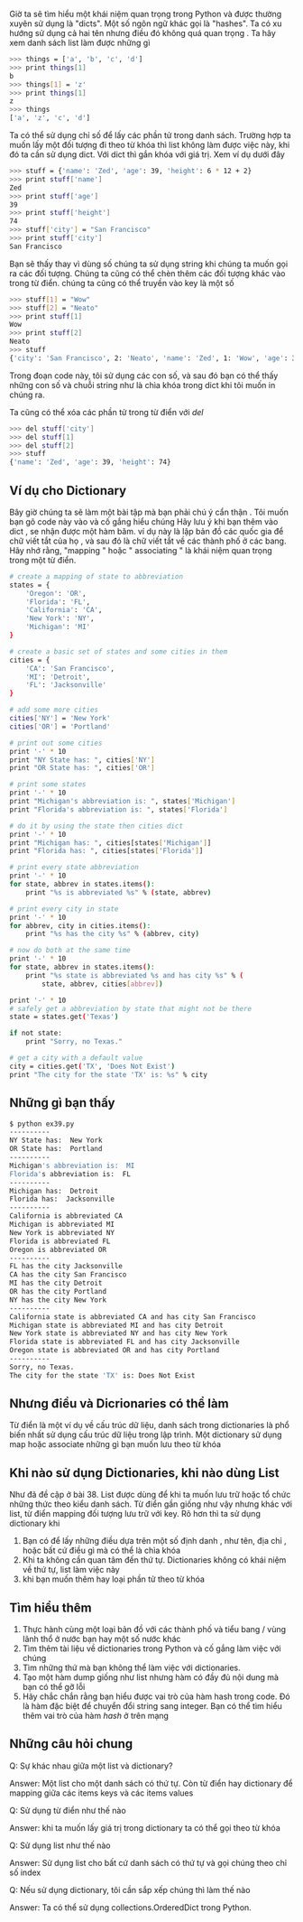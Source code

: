 Giờ ta sẽ tìm hiểu một khái niệm quan trọng trong Python và được thường xuyên sử dụng là "dicts". Một số ngôn
ngữ khác gọi là "hashes". Ta có xu hướng sử dụng cả hai tên nhưng điều đó không quá quan trọng
. Ta hãy xem danh sách list làm được những gì

```sh
>>> things = ['a', 'b', 'c', 'd']
>>> print things[1]
b
>>> things[1] = 'z'
>>> print things[1]
z
>>> things
['a', 'z', 'c', 'd']
```
Ta có thể sử dụng chỉ số để lấy các phần tử trong danh sách. Trường hợp ta muốn lấy một đối tượng đi theo từ khóa thì list không làm được việc này, khi đó ta cần sử dụng dict. Với dict thì gắn khóa với giá trị. Xem ví dụ dưới đây

```sh
>>> stuff = {'name': 'Zed', 'age': 39, 'height': 6 * 12 + 2}
>>> print stuff['name']
Zed
>>> print stuff['age']
39
>>> print stuff['height']
74
>>> stuff['city'] = "San Francisco"
>>> print stuff['city']
San Francisco
```
Bạn sẽ thấy thay vì dùng số chúng ta sử dụng string khi chúng ta muốn gọi ra
các đối tượng. Chúng ta cũng có thể chèn thêm các đối tượng khác vào trong 
từ điển. chúng ta cũng có thể truyền vào key là một số

```sh
>>> stuff[1] = "Wow"
>>> stuff[2] = "Neato"
>>> print stuff[1]
Wow
>>> print stuff[2]
Neato
>>> stuff
{'city': 'San Francisco', 2: 'Neato', 'name': 'Zed', 1: 'Wow', 'age': 39, 'height': 74}
```
Trong đoạn code này, tôi sử dụng các con số, và sau đó bạn có thể  thấy những con số và chuỗi string như là chìa khóa trong dict khi tôi muốn in chúng ra.

Ta cũng có thể xóa các phần tử trong từ điển với *del*

```sh
>>> del stuff['city']
>>> del stuff[1]
>>> del stuff[2]
>>> stuff
{'name': 'Zed', 'age': 39, 'height': 74}
```

## Ví dụ cho Dictionary

Bây giờ chúng ta sẽ làm một bài tập mà bạn phải chú ý cẩn thận . Tôi muốn bạn gõ code này vào và cố gắng hiểu chúng
Hãy lưu ý khi bạn thêm vào dict , se nhận được một hàm băm. ví dụ này là lập bản đồ các quốc gia để chữ viết tắt của họ , và sau đó là chữ viết tắt về các thành phố ở các bang. Hãy nhớ rằng, "mapping " hoặc " associating " là khái niệm quan trọng trong một từ điển.

```sh
# create a mapping of state to abbreviation
states = {
    'Oregon': 'OR',
    'Florida': 'FL',
    'California': 'CA',
    'New York': 'NY',
    'Michigan': 'MI'
}

# create a basic set of states and some cities in them
cities = {
    'CA': 'San Francisco',
    'MI': 'Detroit',
    'FL': 'Jacksonville'
}

# add some more cities
cities['NY'] = 'New York'
cities['OR'] = 'Portland'

# print out some cities
print '-' * 10
print "NY State has: ", cities['NY']
print "OR State has: ", cities['OR']

# print some states
print '-' * 10
print "Michigan's abbreviation is: ", states['Michigan']
print "Florida's abbreviation is: ", states['Florida']

# do it by using the state then cities dict
print '-' * 10
print "Michigan has: ", cities[states['Michigan']]
print "Florida has: ", cities[states['Florida']]

# print every state abbreviation
print '-' * 10
for state, abbrev in states.items():
    print "%s is abbreviated %s" % (state, abbrev)

# print every city in state
print '-' * 10
for abbrev, city in cities.items():
    print "%s has the city %s" % (abbrev, city)

# now do both at the same time
print '-' * 10
for state, abbrev in states.items():
    print "%s state is abbreviated %s and has city %s" % (
        state, abbrev, cities[abbrev])

print '-' * 10
# safely get a abbreviation by state that might not be there
state = states.get('Texas')

if not state:
    print "Sorry, no Texas."

# get a city with a default value
city = cities.get('TX', 'Does Not Exist')
print "The city for the state 'TX' is: %s" % city
```

## Những gì bạn thấy

```sh
$ python ex39.py
----------
NY State has:  New York
OR State has:  Portland
----------
Michigan's abbreviation is:  MI
Florida's abbreviation is:  FL
----------
Michigan has:  Detroit
Florida has:  Jacksonville
----------
California is abbreviated CA
Michigan is abbreviated MI
New York is abbreviated NY
Florida is abbreviated FL
Oregon is abbreviated OR
----------
FL has the city Jacksonville
CA has the city San Francisco
MI has the city Detroit
OR has the city Portland
NY has the city New York
----------
California state is abbreviated CA and has city San Francisco
Michigan state is abbreviated MI and has city Detroit
New York state is abbreviated NY and has city New York
Florida state is abbreviated FL and has city Jacksonville
Oregon state is abbreviated OR and has city Portland
----------
Sorry, no Texas.
The city for the state 'TX' is: Does Not Exist
```

## Nhưng điều và Dicrionaries có thể làm

Từ điển là một ví dụ về cấu trúc dữ liệu, danh sách trong dictionaries là phổ biến nhất sử dụng cấu trúc dữ liệu trong lập trình. Một dictionary sử dụng map hoặc associate những gì bạn muốn 
lưu theo từ khóa

## Khi nào sử dụng Dictionaries, khi nào dùng List

Như đã đề cập ở bài 38. List được dùng để khi ta muốn lưu trữ hoặc tổ chức những thức theo kiểu danh sách.
Từ điển gần giống như vậy nhưng khác với list, từ điển mapping đối tượng lưu trữ với 
key. Rõ hơn thì ta sử dụng dictionary khi

1. Bạn có để lấy những điều dựa trên một số định danh , như tên, địa chỉ , hoặc bất cứ điều gì mà có thể là chìa khóa 
2. Khi ta không cần quan tâm đến thứ tự. Dictionaries không có khái niệm về thứ tự, list làm việc này
3. khi bạn muốn thêm hay loại phần tử theo từ khóa

## Tìm hiểu thêm

1. Thực hành cùng một loại bản đồ với các thành phố và tiểu bang / vùng lãnh thổ ở nước bạn hay một số nước khác
2. Tìm thêm tài liệu về dictionaries trong Python và cố gắng làm việc với chúng
3. Tìm những thứ mà bạn không thể làm việc với dictionaries. 
4. Tạo một hàm dump giống như list nhưng hàm có đầy đủ nội dung mà bạn có thể gỡ lỗi
5. Hãy chắc chắn rằng bạn hiểu được vai trò của hàm hash trong code. Đó là hàm đặc biệt để chuyển đổi string sang integer. Bạn có thể tìm hiểu thêm vai trò của hàm *hash* ở trên mạng

## Những câu hỏi chung

Q: Sự khác nhau giữa một list và dictionary?

Answer: Một list cho một danh sách có thứ tự. Còn từ điển hay dictionary để mapping giữa các items
keys và các items values

Q: Sử dụng từ điển như thế nào

Answer: khi ta muốn lấy giá trị trong dictionary ta có thể gọi theo từ khóa

Q: Sử dụng list như thế nào

Answer: Sử dụng list cho bất cứ danh sách có thứ tự và gọi chúng theo chỉ số index

Q: Nếu sử dụng dictionary, tôi cần sắp xếp chúng thì làm thế nào

Answer: Ta có thể sử dụng collections.OrderedDict trong Python.
